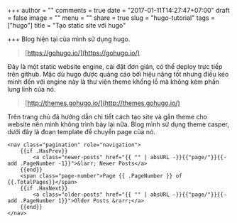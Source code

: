+++
author = ""
comments = true
date = "2017-01-11T14:27:47+07:00"
draft = false
image = ""
menu = ""
share = true
slug = "hugo-tutorial"
tags = ["hugo"]
title = "Tạo static site với hugo"

+++
Blog hiện tại của mình sử dụng hugo.

> [https://gohugo.io/](https://gohugo.io/)

Đây là một static website engine, cài đặt đơn giản, có thể deploy trực tiếp trên github. Mặc dù hugo được quảng cáo bởi hiệu năng tốt nhưng điều kéo mình đến với engine này là thư viện theme khổng lồ mà không kém phần lung linh của nó.

> [http://themes.gohugo.io/](http://themes.gohugo.io/)

Trên trang chủ đã hướng dẫn chi tiết cách tạo site và gắn theme cho website nên mình không trình bày lại nữa.
Blog mình sử dụng theme casper, dưới đây là đoạn template để chuyển page của nó.

```
<nav class="pagination" role="navigation">
	{{if .HasPrev}}
	    <a class="newer-posts" href="{{ "" | absURL -}}{{"page/"}}{{- add .PageNumber -1}}">&larr; Newer Posts</a>
	{{end}}
	<span class="page-number">Page {{ .PageNumber }} of {{.TotalPages}}</span>
	{{if .HasNext}}
	    <a class="older-posts" href="{{ "" | absURL -}}{{"page/"}}{{- add .PageNumber 1}}">Older Posts &rarr;</a>
	{{end}}
</nav>
```



